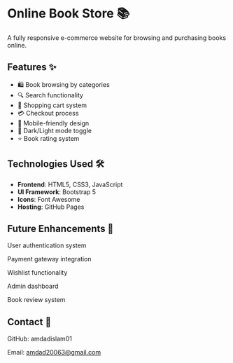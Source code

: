 #  Online Book Store 📚

A fully responsive e-commerce website for browsing and purchasing books online.

##  Features ✨

- 🛍️ Book browsing by categories
- 🔍 Search functionality
- 🛒 Shopping cart system
- 💳 Checkout process
- 📱 Mobile-friendly design
- 🌙 Dark/Light mode toggle
- ⭐ Book rating system

##  Technologies Used 🛠️

- **Frontend**: HTML5, CSS3, JavaScript
- **UI Framework**: Bootstrap 5
- **Icons**: Font Awesome
- **Hosting**: GitHub Pages

##  Future Enhancements 🚀
User authentication system

Payment gateway integration

Wishlist functionality

Admin dashboard

Book review system

##  Contact 📧

GitHub: amdadislam01

Email: amdad20063@gmail.com
